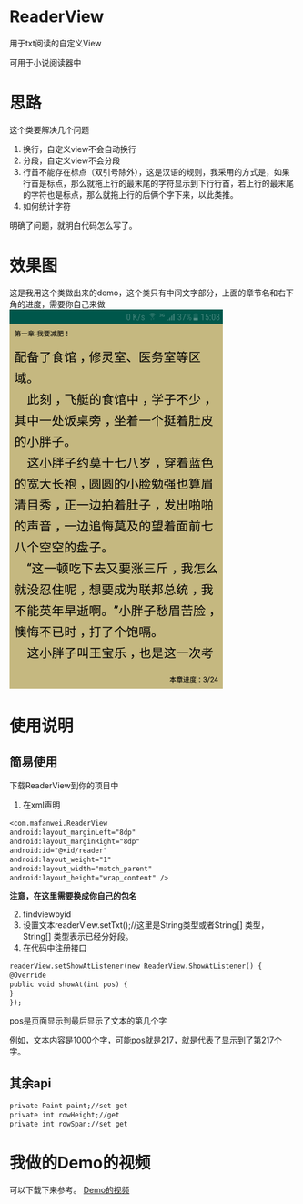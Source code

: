 # ReaderView
用于txt阅读的自定义View

可用于小说阅读器中

# 思路
这个类要解决几个问题
1.	换行，自定义view不会自动换行
2.  分段，自定义view不会分段
3.	行首不能存在标点（双引号除外），这是汉语的规则，我采用的方式是，如果行首是标点，那么就拖上行的最末尾的字符显示到下行行首，若上行的最末尾的字符也是标点，那么就拖上行的后俩个字下来，以此类推。
4.	如何统计字符

明确了问题，就明白代码怎么写了。

# 效果图
这是我用这个类做出来的demo，这个类只有中间文字部分，上面的章节名和右下角的进度，需要你自己来做
<img src="https://github.com/mafanwei/ReaderView/blob/master/Demo%E6%88%AA%E5%9B%BE.png" width=375 alt="效果图"/>

# 使用说明
## 简易使用
下载ReaderView到你的项目中

1. 在xml声明
```
<com.mafanwei.ReaderView
android:layout_marginLeft="8dp"
android:layout_marginRight="8dp"
android:id="@+id/reader"
android:layout_weight="1"
android:layout_width="match_parent"
android:layout_height="wrap_content" />
```
**注意，在这里需要换成你自己的包名**

2. findviewbyid
3. 设置文本readerView.setTxt();//这里是String类型或者String[] 类型，String[] 类型表示已经分好段。
3. 在代码中注册接口
```
readerView.setShowAtListener(new ReaderView.ShowAtListener() {
@Override
public void showAt(int pos) {
}
});
```
 pos是页面显示到最后显示了文本的第几个字
 
 例如，文本内容是1000个字，可能pos就是217，就是代表了显示到了第217个字。
 ## 其余api
    private Paint paint;//set get
    private int rowHeight;//get
    private int rowSpan;//set get
 # 我做的Demo的视频
 可以下载下来参考。
 [Demo的视频](https://github.com/mafanwei/ReaderView/blob/master/Demo%E8%A7%86%E9%A2%91.mp4 "嘿嘿")
